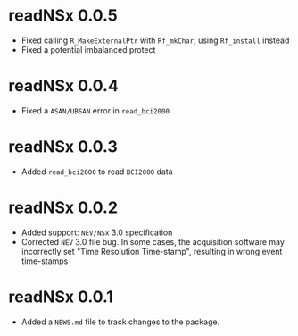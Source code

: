 # readNSx 0.0.5

* Fixed calling `R_MakeExternalPtr` with `Rf_mkChar`, using `Rf_install` instead
* Fixed a potential imbalanced protect

# readNSx 0.0.4

* Fixed a `ASAN/UBSAN` error in `read_bci2000`

# readNSx 0.0.3

* Added `read_bci2000` to read `BCI2000` data

# readNSx 0.0.2

* Added support: `NEV/NSx` 3.0 specification
* Corrected `NEV` 3.0 file bug. In some cases, the acquisition software may incorrectly set "Time Resolution Time-stamp", resulting in wrong event time-stamps

# readNSx 0.0.1

* Added a `NEWS.md` file to track changes to the package.

